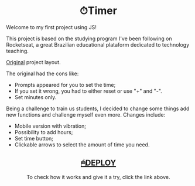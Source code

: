 <div align="center">
  <h1>⏱Timer</h1>
</div>

Welcome to my first project using JS!

This project is based on the studying program I've been following on Rocketseat, a great Brazilian educational plataform dedicated to technology teaching.

[Original](https://www.figma.com/file/Pw8yMsK7HFkD6aISZt6gPA/Stage-05---Focus-Timer-2.0/duplicate?node-id=0%3A1) project layout.

The original had the cons like:

- Prompts appeared for you to set the time;
- If you set it wrong, you had to either reset or use "+" and "-".
- Set minutes only.

Being a challenge to train us students, I decided to change some things add new functions and challenge myself even more.
Changes include:

- Mobile version with vibration;
- Possibility to add hours;
- Set time button;
- Clickable arrows to select the amount of time you need.

<div align="center">
  
<h2><a href="https://henriquekishida.github.io/Timer/"> 🖱DEPLOY </h2></a>
  
To check how it works and give it a try, click the link above.
</div>
